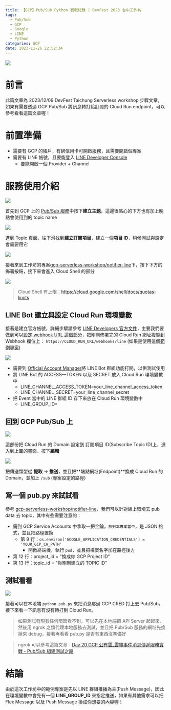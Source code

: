 ```yaml
---
title: 【GCP】Pub/Sub Python 實戰紀錄 | DevFest 2023 台中工作坊
tags:
  - Pub/Sub
  - GCP
  - Google
  - LINE
  - Python
categories: GCP
date: 2023-11-26 22:52:34
---
```



![](https://nijialin.com/images/2023/pubsub/OIG.jpeg)

# 前言

此篇文章為 2023/12/09 DevFest Taichung Serverless workshop 步驟文章，如果有需要透過 GCP Pub/Sub 將訊息轉打給訂閱的 Cloud Run endpoint，可以參考看看這篇文章喔！

<!-- more -->

# 前置準備

- 需要有 GCP 的帳戶，有綁信用卡可開啟服務，且需要開啟個專案
- 需要有 LINE 帳號，且要能登入 [LINE Developer Console](https://developers.line.biz/console/)
  - 要能開啟一個 Provider + Channel

# 服務使用介紹

![](https://nijialin.com/images/2023/pubsub/1.png)

首先到 GCP 上的 [Pub/Sub 服務](https://console.cloud.google.com/cloudpubsub/topic/create)中按下**建立主題**，這邊很貼心的下方也有加上晚點會使用到的 topic name

![](https://nijialin.com/images/2023/pubsub/2.png)

進到 Topic 頁面，往下滑找到**建立訂閱項目**，建立一個**項目 ID**，稍候測試與設定會需要用它

![](https://nijialin.com/images/2023/pubsub/3.png)

接著來到工作坊的專案[gcp-serverless-workshop/notifier-line](https://github.com/gcp-serverless-workshop/notifier-line)下，按下下方的佈署按鈕，接下來會進入 Cloud Shell 的部分

![](https://nijialin.com/images/2023/pubsub/cloudshell.png)

> Cloud Shell 有上限：https://cloud.google.com/shell/docs/quotas-limits

## LINE Bot 建立與設定 Cloud Run 環境變數

接著是建立官方帳號，詳細步驟請參考 [LINE Developers 官方文件](https://developers.line.biz/en/docs/messaging-api/getting-started/#step-one-enable-use-of-messaging-api)，主要我們要做到可以[設定 webhook URL 這個部分](https://developers.line.biz/en/docs/messaging-api/building-bot/#setting-webhook-url)，把剛剛佈署完的 Cloud Run 網址複製到 Webhook 欄位上： `https://CLOUD_RUN_URL/webhooks/line` (如果是使用這個[範例專案](https://github.com/gcp-serverless-workshop/notifier-line))

![](https://nijialin.com/images/2023/pubsub/6.png)


- 需要到 [Official Account Manager](https://manager.line.biz/)將 LINE Bot 群組功能打開，以供測試使用
- 將 LINE Bot 的 ACCESS—TOKEN 以及 SECRET 放入 Cloud Run 環境變數中
  - LINE_CHANNEL_ACCESS_TOKEN=your_line_channel_access_token
  - LINE_CHANNEL_SECRET=your_line_channel_secret
- 把 Event 當中的 LINE 群組 ID 存下來放在 Cloud Run 環境變數中
  - LINE_GROUP_ID=

## 回到 GCP Pub/Sub 上

![](https://nijialin.com/images/2023/pubsub/4.png)

這部份把 Cloud Run 的 Domain 設定到 訂閱項目 ID(Subscribe Topic ID)上，進入到上圖的畫面，按下**編輯**

![](https://nijialin.com/images/2023/pubsub/5.png)

把傳送類型從 **提取** -> **推送**，並且把**端點網址(Endpoint)**換成 Cloud Run 的 Domain，並加上 `/sub` (專案設定的路徑)

## 寫一個 pub.py 來試試看

參考 [gcp-serverless-workshop/notifier-line](https://github.com/gcp-serverless-workshop/notifier-line/blob/main/pub.py)，我們可以針對線上環境去 pub data 去 topic，其中有些需要注意的：

- 需到 GCP Service Accounts 中拿取一把金鑰，`放到本專案當中`，是 JSON 格式，並且把路徑置換
  - 第 9 行：`os.environ['GOOGLE_APPLICATION_CREDENTIALS'] = 'YOUR_GCP_CA_PATH'`
    - 開啟終端機，執行 `pwd`，並且把檔案名字加在路徑後方
- 第 12 行：project_id = "換成你 GCP Project ID"
- 第 13 行：topic_id = "你剛剛建立的 TOPIC ID"

## 測試看看

![](https://nijialin.com/images/2023/pubsub/code.png)

接著可以在本地端 `python pub.py` 來把消息疼過 GCP CRED 打上去 Pub/Sub，接下來看一下訊息有沒有轉打到 Cloud Run。

> 如果測試發現有任何環節看不到，可以先在本地端把 API Server 起起來，然後用 ngrok 之類代理本地服務去測試，並且把 Pub/Sub 服務的網址先換掉來 debug，接著再看看 pub.py 是否有東西沒準備好

> ngrok 可以參考這篇文章 - [Day 20 GCP 公有雲_雲端事件消息傳遞服務實戰 - Pub/Sub 組建測試之路](https://ithelp.ithome.com.tw/articles/10249308)
# 結論

由於這次工作坊中的範例專案是先以 LINE 群組推播為主(Push Message)，因此在環境變數中會先有一個 **LINE_GROUP_ID** 來指定推送，如果有其他需求可以把 Flex Message 以及 Push Message 換成你想要的內容喔！
